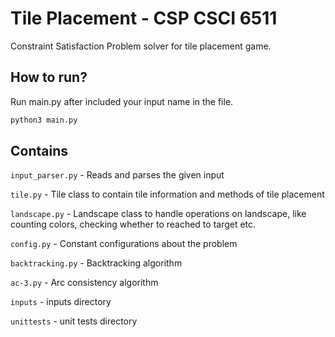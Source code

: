 # Tile Placement - CSP CSCI 6511

Constraint Satisfaction Problem solver for tile placement game. 

## How to run?

Run main.py after included your input name in the file. 

```bash
python3 main.py
```

## Contains
`input_parser.py` - Reads and parses the given input

`tile.py` - Tile class to contain tile information and methods of tile placement

`landscape.py` - Landscape class to handle operations on landscape, like counting colors, checking whether to reached to target etc.

`config.py` - Constant configurations about the problem

`backtracking.py` - Backtracking algorithm

`ac-3.py` - Arc consistency algorithm

`inputs` - inputs directory

`unittests` - unit tests directory

